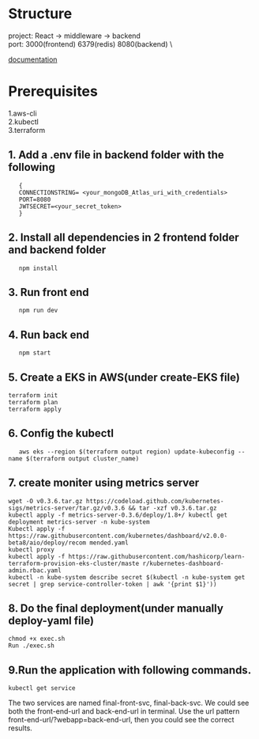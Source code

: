 # Structure
project: React -> middleware -> backend \
port: 3000(frontend) 6379(redis) 8080(backend) \

[documentation](https://github.com/NuooXu/DevOpsFinalProject/blob/master/document.pdf)

# Prerequisites
 1.aws-cli \
 2.kubectl \
 3.terraform 



## 1. Add a .env file in backend folder with the following

```
   {
   CONNECTIONSTRING= <your_mongoDB_Atlas_uri_with_credentials>
   PORT=8080
   JWTSECRET=<your_secret_token>
   }
```

## 2. Install all dependencies in 2 frontend folder and backend folder

```
   npm install
```

## 3. Run front end

```
   npm run dev
```

## 4. Run back end

```
   npm start
```

## 5. Create a EKS in AWS(under create-EKS file)

```
terraform init
terraform plan
terraform apply
```

## 6. Config the kubectl

```
   aws eks --region $(terraform output region) update-kubeconfig --name $(terraform output cluster_name)
```

## 7. create moniter using metrics server

```
wget -O v0.3.6.tar.gz https://codeload.github.com/kubernetes-sigs/metrics-server/tar.gz/v0.3.6 && tar -xzf v0.3.6.tar.gz
kubectl apply -f metrics-server-0.3.6/deploy/1.8+/ kubectl get deployment metrics-server -n kube-system
Kubectl apply -f https://raw.githubusercontent.com/kubernetes/dashboard/v2.0.0-beta8/aio/deploy/recom mended.yaml
kubectl proxy
kubectl apply -f https://raw.githubusercontent.com/hashicorp/learn-terraform-provision-eks-cluster/maste r/kubernetes-dashboard-admin.rbac.yaml
kubectl -n kube-system describe secret $(kubectl -n kube-system get secret | grep service-controller-token | awk '{print $1}'))
```

## 8. Do the final deployment(under manually deploy-yaml file)

```
chmod +x exec.sh
Run ./exec.sh

```

## 9.Run the application with following commands.

```
kubectl get service

```
The two services are named final-front-svc, final-back-svc. We could see both the front-end-url and back-end-url in terminal. 
Use the url pattern front-end-url/?webapp=back-end-url, then you could see the correct results.




